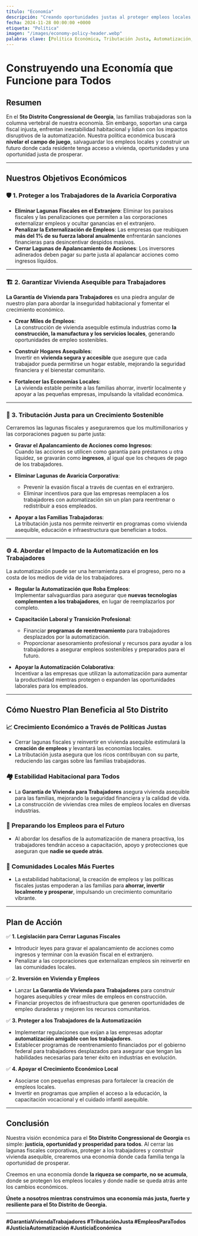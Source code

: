 ```yaml
---
título: "Economía"
descripción: "Creando oportunidades justas al proteger empleos locales, construir vivienda asequible y cerrar lagunas fiscales injustas para fomentar una economía próspera y equitativa en el 5to Distrito de Georgia."
fecha: 2024-11-28 00:00:00 +0000
etiqueta: "Política"
imagen: "/images/economy-policy-header.webp"
palabras clave: [Política Económica, Tributación Justa, Automatización, Vivienda Asequible, Garantía de Vivienda para Trabajadores, Empleos Locales, Creación de Empleos, 5to Distrito Congressional de Georgia, Justicia Económica, Desigualdad de Riqueza]
---
```


# Construyendo una Economía que Funcione para Todos

## Resumen

En el **5to Distrito Congressional de Georgia**, las familias trabajadoras son la columna vertebral de nuestra economía. Sin embargo, soportan una carga fiscal injusta, enfrentan inestabilidad habitacional y lidian con los impactos disruptivos de la automatización. Nuestra política económica buscará **nivelar el campo de juego**, salvaguardar los empleos locales y construir un futuro donde cada residente tenga acceso a vivienda, oportunidades y una oportunidad justa de prosperar.

---

## **Nuestros Objetivos Económicos**

### 🛡️ **1. Proteger a los Trabajadores de la Avaricia Corporativa**
- **Eliminar Lagunas Fiscales en el Extranjero**: Eliminar los paraísos fiscales y las penalizaciones que permiten a las corporaciones externalizar empleos y ocultar ganancias en el extranjero.
- **Penalizar la Externalización de Empleos**: Las empresas que reubiquen **más del 1% de su fuerza laboral anualmente** enfrentarán sanciones financieras para desincentivar despidos masivos.
- **Cerrar Lagunas de Apalancamiento de Acciones**: Los inversores adinerados deben pagar su parte justa al apalancar acciones como ingresos líquidos.

---

### 🏗️ **2. Garantizar Vivienda Asequible para Trabajadores**
**La Garantía de Vivienda para Trabajadores** es una piedra angular de nuestro plan para abordar la inseguridad habitacional y fomentar el crecimiento económico.

- **Crear Miles de Empleos**:  
  La construcción de vivienda asequible estimula industrias como **la construcción, la manufactura y los servicios locales**, generando oportunidades de empleo sostenibles.

- **Construir Hogares Asequibles**:  
  Invertir en **vivienda segura y accesible** que asegure que cada trabajador pueda permitirse un hogar estable, mejorando la seguridad financiera y el bienestar comunitario.

- **Fortalecer las Economías Locales**:  
  La vivienda estable permite a las familias ahorrar, invertir localmente y apoyar a las pequeñas empresas, impulsando la vitalidad económica.

---

### 🤝 **3. Tributación Justa para un Crecimiento Sostenible**
Cerraremos las lagunas fiscales y aseguraremos que los multimillonarios y las corporaciones paguen su parte justa:

- **Gravar el Apalancamiento de Acciones como Ingresos**:  
  Cuando las acciones se utilicen como garantía para préstamos u otra liquidez, se gravarán como **ingresos**, al igual que los cheques de pago de los trabajadores.

- **Eliminar Lagunas de Avaricia Corporativa**:  
  - Prevenir la evasión fiscal a través de cuentas en el extranjero.  
  - Eliminar incentivos para que las empresas reemplacen a los trabajadores con automatización sin un plan para reentrenar o redistribuir a esos empleados.  

- **Apoyar a las Familias Trabajadoras**:  
  La tributación justa nos permite reinvertir en programas como vivienda asequible, educación e infraestructura que benefician a todos.

---

### ⚙️ **4. Abordar el Impacto de la Automatización en los Trabajadores**
La automatización puede ser una herramienta para el progreso, pero no a costa de los medios de vida de los trabajadores.

- **Regular la Automatización que Roba Empleos**:  
  Implementar salvaguardias para asegurar que **nuevas tecnologías complementen a los trabajadores**, en lugar de reemplazarlos por completo.

- **Capacitación Laboral y Transición Profesional**:  
  - Financiar **programas de reentrenamiento** para trabajadores desplazados por la automatización.  
  - Proporcionar asesoramiento profesional y recursos para ayudar a los trabajadores a asegurar empleos sostenibles y preparados para el futuro.

- **Apoyar la Automatización Colaborativa**:  
  Incentivar a las empresas que utilizan la automatización para aumentar la productividad mientras protegen o expanden las oportunidades laborales para los empleados.

---

## **Cómo Nuestro Plan Beneficia al 5to Distrito**

### 📈 **Crecimiento Económico a Través de Políticas Justas**
- Cerrar lagunas fiscales y reinvertir en vivienda asequible estimulará la **creación de empleos** y levantará las economías locales.
- La tributación justa asegura que los ricos contribuyan con su parte, reduciendo las cargas sobre las familias trabajadoras.

### 🏘️ **Estabilidad Habitacional para Todos**
- La **Garantía de Vivienda para Trabajadores** asegura vivienda asequible para las familias, mejorando la seguridad financiera y la calidad de vida.
- La construcción de viviendas crea miles de empleos locales en diversas industrias.

### 🤖 **Preparando los Empleos para el Futuro**
- Al abordar los desafíos de la automatización de manera proactiva, los trabajadores tendrán acceso a capacitación, apoyo y protecciones que aseguran que **nadie se quede atrás**.

### 💪 **Comunidades Locales Más Fuertes**
- La estabilidad habitacional, la creación de empleos y las políticas fiscales justas empoderan a las familias para **ahorrar, invertir localmente y prosperar**, impulsando un crecimiento comunitario vibrante.

---

## **Plan de Acción**

✅ **1. Legislación para Cerrar Lagunas Fiscales**
- Introducir leyes para gravar el apalancamiento de acciones como ingresos y terminar con la evasión fiscal en el extranjero.  
- Penalizar a las corporaciones que externalizan empleos sin reinvertir en las comunidades locales.

✅ **2. Inversión en Vivienda y Empleos**
- Lanzar **La Garantía de Vivienda para Trabajadores** para construir hogares asequibles y crear miles de empleos en construcción.  
- Financiar proyectos de infraestructura que generen oportunidades de empleo duraderas y mejoren los recursos comunitarios.

✅ **3. Proteger a los Trabajadores de la Automatización**
- Implementar regulaciones que exijan a las empresas adoptar **automatización amigable con los trabajadores**.  
- Establecer programas de reentrenamiento financiados por el gobierno federal para trabajadores desplazados para asegurar que tengan las habilidades necesarias para tener éxito en industrias en evolución.

✅ **4. Apoyar el Crecimiento Económico Local**
- Asociarse con pequeñas empresas para fortalecer la creación de empleos locales.  
- Invertir en programas que amplíen el acceso a la educación, la capacitación vocacional y el cuidado infantil asequible.

---

## Conclusión

Nuestra visión económica para el **5to Distrito Congressional de Georgia** es simple: **justicia, oportunidad y prosperidad para todos**. Al cerrar las lagunas fiscales corporativas, proteger a los trabajadores y construir vivienda asequible, crearemos una economía donde cada familia tenga la oportunidad de prosperar.

Creemos en una economía donde **la riqueza se comparte, no se acumula**, donde se protegen los empleos locales y donde nadie se queda atrás ante los cambios económicos.  

**Únete a nosotros mientras construimos una economía más justa, fuerte y resiliente para el 5to Distrito de Georgia.**

---

**#GarantíaViviendaTrabajadores #TributaciónJusta #EmpleosParaTodos #JusticiaAutomatización #JusticiaEconómica**